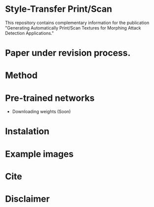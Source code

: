 # Style-Transfer Print/Scan
This repository contains complementary information for the publication "Generating Automatically Print/Scan Textures for Morphing Attack Detection Applications."

# Paper under revision process.

# Method

# Pre-trained networks
  - Downloading weights (Soon)

# Instalation

# Example images

# Cite

# Disclaimer
